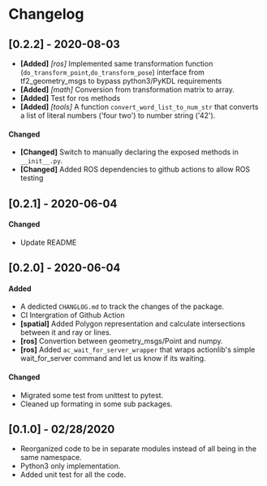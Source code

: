 # Changelog


## [0.2.2] - 2020-08-03
- **[Added]** *[ros]* Implemented same transformation function (`do_transform_point`,`do_transform_pose`) interface from tf2_geometry_msgs to bypass python3/PyKDL requirements
- **[Added]** *[math]* Conversion from transformation matrix to array.
- **[Added]** Test for ros methods
- **[Added]** *[tools]* A function `convert_word_list_to_num_str` that converts a list of literal numbers ('four two') to number string ('42').

#### Changed
- **[Changed]** Switch to manually declaring the exposed methods in `__init__.py`.
- **[Changed]** Added ROS dependencies to github actions to allow ROS testing

## [0.2.1] - 2020-06-04
#### Changed
- Update README 

## [0.2.0] - 2020-06-04
#### Added
- A dedicted `CHANGLOG.md` to track the changes of the package.
- CI Intergration of Github Action
- **[spatial]** Added Polygon representation and calculate intersections between it and ray or lines.
- **[ros]** Convertion between geometry_msgs/Point and numpy.
- **[ros]** Added `ac_wait_for_server_wrapper` that wraps actionlib's simple wait_for_server command and let us know if its waiting.

#### Changed
- Migrated some test from unittest to pytest.
- Cleaned up formating in some sub packages.


## [0.1.0] - 02/28/2020
* Reorganized code to be in separate modules instead of all being in the same namespace.
* Python3 only implementation.
* Added unit test for all the code.
